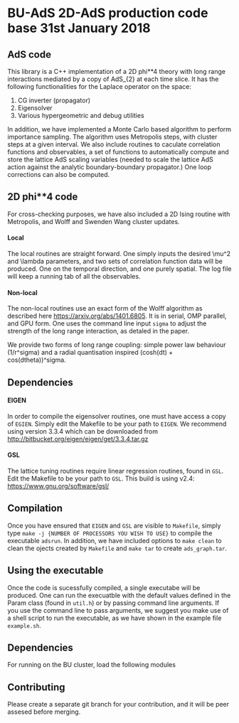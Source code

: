 # BU-AdS 2D-AdS production code base                    31st January 2018

## AdS code

This library is a C++ implementation of a 2D phi**4 theory with long range
interactions mediated by a copy of AdS_{2} at each time slice. It has
the following functionalities for the Laplace operator on the space:

1. CG inverter (propagator)
2. Eigensolver
3. Various hypergeometric and debug utilities

In addition, we have implemented a Monte Carlo based algorithm to perform
importance sampling. The algorithm uses Metropolis steps, with cluster
steps at a given interval. We also include routines to caculate correlation
functions and observables, a set of functions to automatically
compute and store the lattice AdS scaling variables (needed to scale the
lattice AdS action against the analytic boundary-boundary propagator.)
One loop corrections can also be computed.

## 2D phi**4 code

For cross-checking purposes, we have also included a 2D Ising
routine with Metropolis, and Wolff and Swenden Wang cluster updates. 

#### Local

The local routines are straight forward. One simply inputs the desired
\mu^2 and \lambda parameters, and two sets of correlation function
data will be produced. One on the temporal direction, and one purely
spatial. The log file will keep a running tab of all the observables.

#### Non-local

The non-local routines use an exact form of the Wolff algorithm as
described here https://arxiv.org/abs/1401.6805. It is in serial, OMP
parallel, and GPU form. One uses the command line input `sigma` to
adjust the strength of the long range interaction, as detaled in the paper.

We provide two forms of long range coupling: simple power law behaviour
(1/r^sigma) and a radial quantisation inspired (cosh(dt) + cos(dtheta))^sigma.

## Dependencies

#### EIGEN

In order to compile the eigensolver routines, one must have access a copy
of `EGIEN`. Simply edit the Makefile to be your path to `EIGEN`. We
recommend using version 3.3.4 which can be downloaded from
http://bitbucket.org/eigen/eigen/get/3.3.4.tar.gz

#### GSL
The lattice tuning routines require linear regression routines, found
in `GSL`. Edit the Makefile to be your path to `GSL`. This build is
using v2.4: https://www.gnu.org/software/gsl/

## Compilation

Once you have ensured that `EIGEN` and `GSL` are visible to `Makefile`,
simply type `make -j {NUMBER OF PROCESSORS YOU WISH TO USE}` to compile the
executable `adsrun`. In addition, we have included options to
`make clean` to clean the ojects created by `Makefile` and `make tar`
to create `ads_graph.tar`.

## Using the executable

Once the code is sucessfully compiled, a single executabe will be produced.
One can run the execuatble with the default values defined in the Param 
class (found in `util.h`) or by passing command line arguments. If you use 
the command line to pass arguments, we suggest you make use of a shell 
script to run the executable, as we have shown in the example file 
`example.sh`.

## Dependencies

For running on the BU cluster, load the following modules

## Contributing

Please create a separate git branch for your contribution, and it will be
peer assesed before merging.

